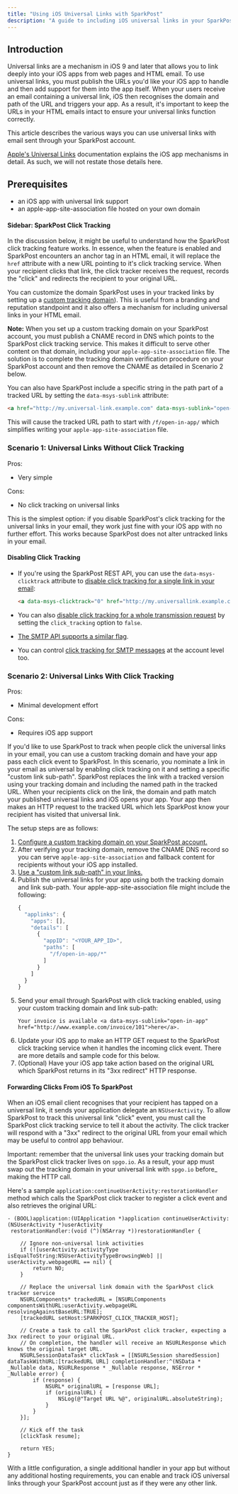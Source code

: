 ```yaml
---
title: "Using iOS Universal Links with SparkPost"
description: "A guide to including iOS universal links in your SparkPost-delivered email"
---
```


## Introduction

Universal links are a mechanism in iOS 9 and later that allows you to link deeply into your iOS apps from web pages and HTML email. To use universal links, you must publish the URLs you'd like your iOS app to handle and then add support for them into the app itself. When your users receive an email containing a universal link, iOS then recognises the domain and path of the URL and triggers your app. As a result, it's important to keep the URLs in your HTML emails intact to ensure your universal links function correctly.

This article describes the various ways you can use universal links with email sent through your SparkPost account.

[Apple's Universal Links](https://developer.apple.com/library/content/documentation/General/Conceptual/AppSearch/UniversalLinks.html) documentation explains the iOS app mechanisms in detail. As such, we will not restate those details here.

## Prerequisites

- an iOS app with universal link support
- an apple-app-site-association file hosted on your own domain

#### Sidebar: SparkPost Click Tracking

In the discussion below, it might be useful to understand how the SparkPost click tracking feature works. In essence, when the feature is enabled and SparkPost encounters an anchor tag in an HTML email, it will replace the `href` attribute with a new URL pointing to it's click tracking service. When your recipient clicks that link, the click tracker receives the request, records the "click" and redirects the recipient to your original URL.

You can customize the domain SparkPost uses in your tracked links by setting up a [custom tracking domain](https://www.sparkpost.com/docs/tech-resources/enabling-multiple-custom-tracking-domains/)). This is useful from a branding and reputation standpoint and it also offers a mechanism for including universal links in your HTML email.

**Note:** When you set up a custom tracking domain on your SparkPost account, you must publish a CNAME record in DNS which points to the SparkPost click tracking service. This makes it difficult to serve other content on that domain, including your `apple-app-site-association` file. The solution is to complete the tracking domain verification procedure on your SparkPost account and then remove the CNAME as detailed in Scenario 2 below.

You can also have SparkPost include a specific string in the path part of a tracked URL by setting the `data-msys-sublink` attribute:

```html
<a href="http://my.universal-link.example.com" data-msys-sublink="open-in-app">Open in app</a>
```

This will cause the tracked URL path to start with `/f/open-in-app/` which simplifies writing your `apple-app-site-association` file.

### Scenario 1: Universal Links Without Click Tracking

Pros:
- Very simple
 
Cons:
- No click tracking on universal links

This is the simplest option: if you disable SparkPost's click tracking for the universal links in your email, they work just fine with your iOS app with no further effort. This works because SparkPost does not alter untracked links in your email.

#### Disabling Click Tracking
- If you're using the SparkPost REST API, you can use the `data-msys-clicktrack` attribute to [disable click tracking for a single link in your email](https://developers.sparkpost.com/api/substitutions-reference.html#header-per-link-disabling-of-click-tracking):

    ```html
    <a data-msys-clicktrack="0" href="http://my.universallink.example.com/path/">Open in app</a>
    ```

- You can also [disable click tracking for a whole transmission request](https://developers.sparkpost.com/api/transmissions.html#header-options-attributes) by setting the `click_tracking` option to `false`.
- [The SMTP API supports a similar flag](https://developers.sparkpost.com/api/smtp-api.html#header-open-and-click-tracking).
- You can control [click tracking for SMTP messages](https://app.sparkpost.com/account/smtp) at the account level too.

### Scenario 2: Universal Links With Click Tracking

Pros:
- Minimal development effort

Cons:
- Requires iOS app support

If you'd like to use SparkPost to track when people click the universal links in your email, you can use a custom tracking domain and have your app pass each click event to SparkPost. In this scenario, you nominate a link in your email as universal by enabling click tracking on it and setting a specific "custom link sub-path". SparkPost replaces the link with a tracked version using your tracking domain and including the named path in the tracked URL. When your recipients click on the link, the domain and path match your published universal links and iOS opens your app. Your app then makes an HTTP request to the tracked URL which lets SparkPost know your recipient has visited that universal link.

The setup steps are as follows:

1. [Configure a custom tracking domain on your SparkPost account.](https://app.sparkpost.com/account/tracking-domains)
1. After verifying your tracking domain, remove the CNAME DNS record so you can serve `apple-app-site-association` and fallback content for recipients without your iOS app installed.
1. [Use a "custom link sub-path" in your links.](https://developers.sparkpost.com/api/substitutions-reference.html#header-custom-link-sub-paths)
1. Publish the universal links for your app using both the tracking domain and link sub-path. Your apple-app-site-association file might include the following:
    ```javascript
    {
      "applinks": {
        "apps": [],
        "details": [
          {
            "appID": "<YOUR_APP_ID>",
            "paths": [
              "/f/open-in-app/*"
            ]
          }
        ]
      }
    }
    ```
1. Send your email through SparkPost with click tracking enabled, using your custom tracking domain and link sub-path:
    ```
    Your invoice is available <a data-msys-sublink="open-in-app" href="http://www.example.com/invoice/101">here</a>.
    ```
1. Update your iOS app to make an HTTP GET request to the SparkPost click tracking service when it handles the incoming click event. There are more details and sample code for this below.
1. (Optional) Have your iOS app take action based on the original URL which SparkPost returns in its "3xx redirect" HTTP response.

#### Forwarding Clicks From iOS To SparkPost

When an iOS email client recognises that your recipient has tapped on a universal link, it sends your application delegate an `NSUserActivity`. To allow SparkPost to track this universal link "click" event, you must call the SparkPost click tracking service to tell it about the activity. The click tracker will respond with a "3xx" redirect to the original URL from your email which may be useful to control app behaviour.

Important: remember that the universal link uses your tracking domain but the SparkPost click tracker lives on `spgo.io`. As a result, your app must swap out the tracking domain in your universal link with `spgo.io` before_ making the HTTP call.

Here's a sample `application:continueUserActivity:restorationHandler` method which calls the SparkPost click tracker to register a click event and also retrieves the original URL:

```objc
- (BOOL)application:(UIApplication *)application continueUserActivity:(NSUserActivity *)userActivity
 restorationHandler:(void (^)(NSArray *))restorationHandler {

    // Ignore non-universal link activities
    if (![userActivity.activityType isEqualToString:NSUserActivityTypeBrowsingWeb] || userActivity.webpageURL == nil) {
        return NO;
    }

    // Replace the universal link domain with the SparkPost click tracker service
    NSURLComponents* trackedURL = [NSURLComponents componentsWithURL:userActivity.webpageURL resolvingAgainstBaseURL:TRUE];
    [trackedURL setHost:SPARKPOST_CLICK_TRACKER_HOST];

    // Create a task to call the SparkPost click tracker, expecting a 3xx redirect to your original URL.
    // On completion, the handler will receive an NSURLResponse which knows the original target URL.
    NSURLSessionDataTask* clickTask = [[NSURLSession sharedSession] dataTaskWithURL:[trackedURL URL] completionHandler:^(NSData * _Nullable data, NSURLResponse * _Nullable response, NSError * _Nullable error) {
        if (response) {
            NSURL* originalURL = [response URL];
            if (originalURL) {
                NSLog(@"Target URL %@", originalURL.absoluteString);
            }
        }
    }];

    // Kick off the task
    [clickTask resume];

    return YES;
}
```

With a little configuration, a single additional handler in your app but without any additional hosting requirements, you can enable and track iOS universal links through your SparkPost account just as if they were any other link.

